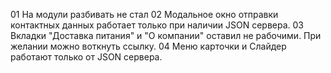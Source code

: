 01 На модули разбивать не стал
02 Модальное окно отправки контактных данных работает только при наличии JSON сервера.
03 Вкладки "Доставка питания" и "О компании" оставил не рабочими. При желании можно воткнуть ссылку.
04 Меню карточки и Слайдер работают только от JSON сервера.